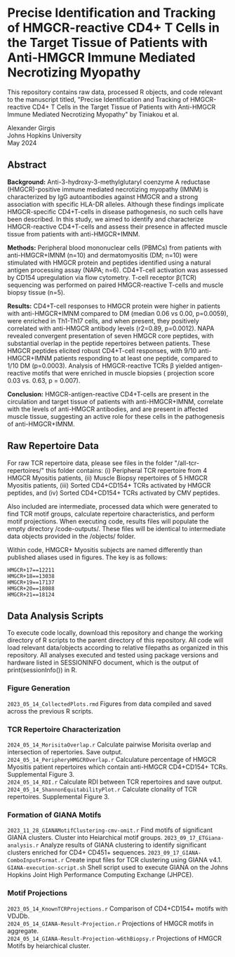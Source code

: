 # Precise Identification and Tracking of HMGCR-reactive CD4+ T Cells in the Target Tissue of Patients with Anti-HMGCR Immune Mediated Necrotizing Myopathy

This repository contains raw data, processed R objects, and code relevant to the manuscript titled, "Precise Identification and Tracking of HMGCR-reactive CD4+ T Cells in the Target Tissue of Patients with Anti-HMGCR Immune Mediated Necrotizing Myopathy" by Tiniakou et al. 

Alexander Girgis   
Johns Hopkins University  
May 2024  

## Abstract 

**Background:** Anti-3-hydroxy-3-methylglutaryl coenzyme A reductase (HMGCR)-positive immune mediated necrotizing myopathy (IMNM) is characterized by IgG autoantibodies against HMGCR and a strong association with specific HLA-DR alleles. Although these findings implicate HMGCR-specific CD4+T-cells in disease pathogenesis, no such cells have been described. In this study, we aimed to identify and characterize HMGCR-reactive CD4+T-cells and assess their presence in affected muscle tissue from patients with anti-HMGCR+IMNM.  
  
**Methods:** Peripheral blood mononuclear cells (PBMCs) from patients with anti-HMGCR+IMNM (n=10) and dermatomyositis (DM; n=10) were stimulated with HMGCR protein and peptides identified using a natural antigen processing assay (NAPA; n=6). CD4+T-cell activation was assessed by CD154 upregulation via flow cytometry. T-cell receptor β(TCR) sequencing was performed on paired HMGCR-reactive T-cells and muscle biopsy tissue (n=5).  
  
**Results:** CD4+T-cell responses to HMGCR protein were higher in patients with anti-HMGCR+IMNM compared to DM (median 0.06 vs 0.00, p=0.0059), were enriched in Th1-Th17 cells, and when present, they positively correlated with anti-HMGCR antibody levels (r2=0.89, p=0.0012).  NAPA revealed convergent presentation of seven HMGCR core peptides, with substantial overlap in the peptide repertoires between patients. These HMGCR peptides elicited robust CD4+T-cell responses, with 9/10 anti-HMGCR+IMNM patients responding to at least one peptide, compared to 1/10 DM (p=0.0003). Analysis of HMGCR-reactive TCRs β yielded antigen-reactive motifs that were enriched in muscle biopsies ( projection score 0.03 vs. 0.63, p = 0.007).  
  
**Conclusion:**  HMGCR-antigen-reactive CD4+T-cells are present in the circulation and target tissue of patients with anti-HMGCR+IMNM, correlate with the levels of anti-HMGCR antibodies, and are present in affected muscle tissue, suggesting an active role for these cells in the pathogenesis of anti-HMGCR+IMNM.  


## Raw Repertoire Data 
For raw TCR repertoire data, please see files in  the folder "/all-tcr-repertoires/" this folder contains: (i) Peripheral TCR repertoire from 4 HMGCR Myositis patients, (ii) Muscle Biopsy repertoires of 5 HMGCR Myositis patients, (iii) Sorted CD4+CD154+ TCRs activated by HMGCR peptides, and (iv) Sorted CD4+CD154+ TCRs activated by CMV peptides. 

Also included are intermediate, processed data which were generated to find TCR motif groups, calculate repertoire characteristics, and perform motif projections. 
When executing code, results files will populate the empty directory /code-outputs/. These files will be identical to intermediate data objects provided in the /objects/ folder. 

Within code, HMGCR+ Myositis subjects are named differently than published aliases used in figures. The key is as follows: 
```
HMGCR+17==12211
HMGCR+18==13038
HMGCR+19==17137
HMGCR+20==18088
HMGCR+21==18124
```

## Data Analysis Scripts
To execute code locally, download this repository and change the working directory of R scripts to the parent directory of this repository. All code will load relevant data/objects according to relative filepaths as organized in this repository. All analyses executed and tested using package versions and hardware listed in SESSIONINFO document, which is the output of print(sessionInfo()) in R. 

### Figure Generation
`2023_05_14_CollectedPlots.rmd`				Figures from data compiled and saved across the previous R scripts. 

### TCR Repertoire Characterization
`2024_05_14_MorisitaOverlap.r`				Calculate pairwise Morisita overlap and intersection of repertories. Save output. 
`2024_05_14_PeripheryHMGCROverlap.r`			Calculature percentage of HMGCR Myositis patient repertoires which contain anti-HMGCR CD4+CD154+ TCRs. Supplemental Figure 3.   
`2024_05_14_RDI.r`					Calculate RDI between TCR repertoires and save output.   
`2024_05_14_ShannonEquitabilityPlot.r`			Calculate clonality of TCR repertoires. Supplemental Figure 3.   

### Formation of GIANA Motifs
`2023_11_28_GIANAMotifClustering-cmv-omit.r`		Find motifs of significant GIANA clusters. Cluster into Heiarchical motif groups. 
`2023_09_17_ETGiana-analysis.r`				Analyze results of GIANA clustering to identify significant clusters enriched for CD4+ CD451+ sequences. 
`2023_09_17_GIANA-ComboInputFormat.r`			Create input files for TCR clustering using GIANA v4.1.   
`GIANA-execution-script.sh`				Shell script used to execute GIANA on the Johns Hopkins Joint High Performance Computing Exchange (JHPCE). 

### Motif Projections
`2023_05_14_KnownTCRProjections.r`			Comparison of CD4+CD154+ motifs with VDJDb.   
`2024_05_14_GIANA-Result-Projection.r`			Projections of HMGCR motifs in aggregate.   
`2024_05_14_GIANA-Result-Projection-w6thBiopsy.r`		Projections of HMGCR Motifs by heiarchical cluster.   




